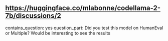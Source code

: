 ## https://huggingface.co/mlabonne/codellama-2-7b/discussions/2

contains_question: yes
question_part: Did you test this model on HumanEval or Multiple? Would be interesting to see the results